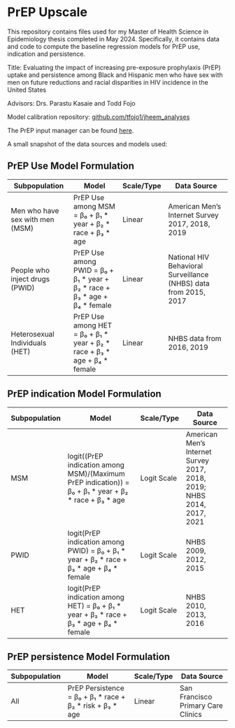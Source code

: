# PrEP Upscale
This repository contains files used for my Master of Health Science in Epidemiology thesis completed in May 2024. Specifically, it contains data and code to compute the baseline regression models for PrEP use, indication and persistence.

Title: Evaluating the impact of increasing pre-exposure prophylaxis (PrEP) uptake and persistence among Black and Hispanic men who have sex with men on future reductions and racial disparities in HIV incidence in the United States

Advisors: Drs. Parastu Kasaie and Todd Fojo 

Model calibration repository: [github.com/tfojo1/jheem_analyses](https://github.com/tfojo1/jheem_analyses)

The PrEP input manager can be found [here](https://github.com/tfojo1/jheem_analyses/blob/master/input_managers/prep_input_manager.R).

A small snapshot of the data sources and models used:

## PrEP Use Model Formulation

| Subpopulation        | Model                                              | Scale/Type | Data Source                                         |
|----------------------|----------------------------------------------------|------------|-----------------------------------------------------|
| Men who have sex with men (MSM)                  | PrEP Use among MSM = β₀ + β₁ * year + β₂ * race + β₃ * age | Linear     | American Men’s Internet Survey 2017, 2018, 2019  |
| People who inject drugs (PWID)                 | PrEP Use among PWID = β₀ + β₁ * year + β₂ * race + β₃ * age + β₄ * female |  Linear | National HIV Behavioral Surveillance (NHBS) data from 2015, 2017 |
| Heterosexual Individuals (HET) | PrEP Use among HET = β₀ + β₁ * year + β₂ * race + β₃ * age + β₄ * female |  Linear | NHBS data from 2016, 2019 |

## PrEP indication Model Formulation 

| Subpopulation               | Model                                                                             | Scale/Type | Data Source                                                      |
|-----------------------------|-----------------------------------------------------------------------------------|------------|------------------------------------------------------------------|
| MSM                         | logit((PrEP indication among MSM)/(Maximum PrEP indication)) = β₀ + β₁ * year + β₂ * race + β₃ * age | Logit Scale | American Men’s Internet Survey 2017, 2018, 2019; NHBS 2014, 2017, 2021 |
| PWID                        | logit(PrEP indication among PWID) = β₀ + β₁ * year + β₂ * race + β₃ * age + β₄ * female  | Logit Scale  | NHBS 2009, 2012, 2015                                                    |
| HET | logit(PrEP indication among HET) = β₀ + β₁ * year + β₂ * race + β₃ * age + β₄ * female  | Logit Scale | NHBS 2010, 2013, 2016                                                   |

## PrEP persistence Model Formulation

| Subpopulation | Model                                         | Scale/Type | Data Source                            |
|---------------|-----------------------------------------------|------------|----------------------------------------|
| All           | PrEP Persistence = β₀ + β₁ * race + β₂ * risk + β₃ * age | Linear     | San Francisco Primary Care Clinics |

